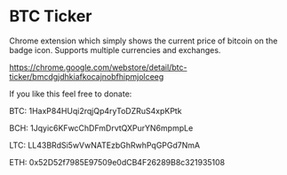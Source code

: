 # BTC Ticker
Chrome extension which simply shows the current price of bitcoin on the badge icon. Supports multiple currencies and exchanges.

https://chrome.google.com/webstore/detail/btc-ticker/bmcdgjdhkiafkocajnobfhipmjolceeg

If you like this feel free to donate:

BTC: 1HaxP84HUqi2rqjQp4ryToDZRuS4xpKPtk

BCH: 1Jqyic6KFwcChDFmDrvtQXPurYN6mpmpLe

LTC: LL43BRdSi5wVwNATEzbGhRwhPqGPGd7NmA

ETH: 0x52D52f7985E97509e0dCB4F26289B8c321935108
